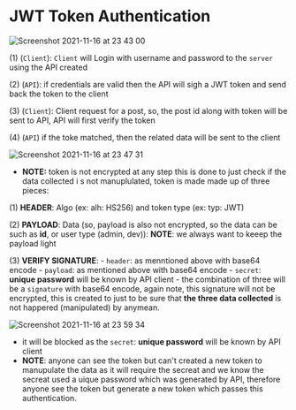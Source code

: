 # JWT Token Authentication

![Screenshot 2021-11-16 at 23 43 00](https://user-images.githubusercontent.com/11652564/142041963-cd1b5578-4aeb-44c6-9ae2-230975cccdce.png)

(1) (`Client`): `Client` will Login with username and password to the `server` using the API created

(2) (`API`): if credentials are valid then the API will sigh a JWT token and send back the token to the client

(3) (`Client`): Client request for a post, so, the post id along with token will be sent to API, API will first verify the token

(4) (`API`) if the toke matched, then the related data will be sent to the client

![Screenshot 2021-11-16 at 23 47 31](https://user-images.githubusercontent.com/11652564/142042596-9fc68b08-41bc-4899-8690-3f2739a013a7.png)

- **NOTE:** token is not encrypted at any step this is done to just check if the data collected i s not manuplulated, token is made made up of three pieces:

(1) **HEADER**: Algo (ex: alh: HS256) and token type (ex: typ: JWT)

(2) **PAYLOAD**: Data (so, payload is also not encrypted, so the data can be such as **id**, or user type (admin, dev)): **NOTE**: we always want to keeep the payload light

(3) **VERIFY SIGNATURE**:
    - `header`: as menntioned above with base64 encode
    - `payload`: as mentioned above with base64 encode
    - `secret`: **unique password** will be known by API client
    - the combination of three will be a `signature` with base64 encode, again note, this signature will not be encrypted, this is created to just to be sure that **the three data collected** is not happered (manipulated) by anymean.

![Screenshot 2021-11-16 at 23 59 34](https://user-images.githubusercontent.com/11652564/142044360-12219299-1657-400e-95c8-b828f6cd93b2.png)

- it will be blocked as the `secret`: **unique password** will be known by API client
- **NOTE**: anyone can see the token but can't created a new token to manupulate the data as it will require the secreat and we know the secreat used a uique password which was generated by API, therefore anyone see the token but generate a new token which passes this authentication.
